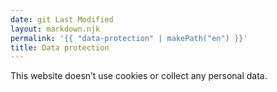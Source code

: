 ```yaml
---
date: git Last Modified
layout: markdown.njk
permalink: '{{ "data-protection" | makePath("en") }}'
title: Data protection
---
```


This website doesn’t use cookies or collect any personal data.
